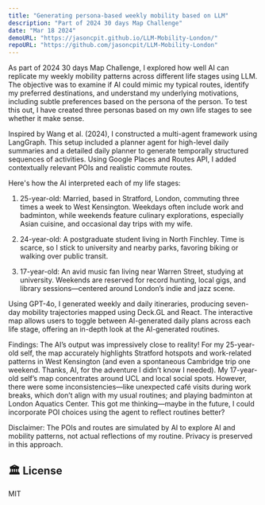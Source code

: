 ```yaml
---
title: "Generating persona-based weekly mobility based on LLM"
description: "Part of 2024 30 days Map Challenge"
date: "Mar 18 2024"
demoURL: "https://jasoncpit.github.io/LLM-Mobility-London/"
repoURL: "https://github.com/jasoncpit/LLM-Mobility-London"
---
```


As part of 2024 30 days Map Challenge, I explored how well AI can replicate my weekly mobility patterns across different life stages using LLM. The objective was to examine if AI could mimic my typical routes, identify my preferred destinations, and understand my underlying motivations, including subtle preferences based on the persona of the person. To test this out, I have created three personas based on my own life stages to see whether it make sense. 


Inspired by Wang et al. (2024), I constructed a multi-agent framework using LangGraph. This setup included a planner agent for high-level daily summaries and a detailed daily planner to generate temporally structured sequences of activities. Using Google Places and Routes API, I added contextually relevant POIs and realistic commute routes.

Here's how the AI interpreted each of my life stages:

1. 25-year-old: Married, based in Stratford, London, commuting three times a week to West Kensington. Weekdays often include work and badminton, while weekends feature culinary explorations, especially Asian cuisine, and occasional day trips with my wife.

2. 24-year-old: A postgraduate student living in North Finchley. Time is scarce, so I stick to university and nearby parks, favoring biking or walking over public transit.

3. 17-year-old: An avid music fan living near Warren Street, studying at university. Weekends are reserved for record hunting, local gigs, and library sessions—centered around London’s indie and jazz scene.

Using GPT-4o, I generated weekly and daily itineraries, producing seven-day mobility trajectories mapped using Deck.GL and React. The interactive map allows users to toggle between AI-generated daily plans across each life stage, offering an in-depth look at the AI-generated routines.

Findings: The AI’s output was impressively close to reality! For my 25-year-old self, the map accurately highlights Stratford hotspots and work-related patterns in West Kensington (and even a spontaneous Cambridge trip one weekend. Thanks, AI, for the adventure I didn’t know I needed). My 17-year-old self’s map concentrates around UCL and local social spots. However, there were some inconsistencies—like unexpected café visits during work breaks, which don’t align with my usual routines; and playing badminton at London Aquatics Center. This got me thinking—maybe in the future, I could incorporate POI choices using the agent to reflect routines better?

Disclaimer: The POIs and routes are simulated by AI to explore AI and mobility patterns, not actual reflections of my routine. Privacy is preserved in this approach.

## 🏛️ License

MIT